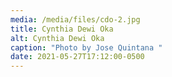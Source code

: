 ```yaml
---
media: /media/files/cdo-2.jpg
title: Cynthia Dewi Oka
alt: Cynthia Dewi Oka
caption: "Photo by Jose Quintana "
date: 2021-05-27T17:12:00-0500
---
```

